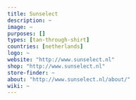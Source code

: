 ```yaml
---
title: Sunselect
description: ~
image: ~
purposes: []
types: [tan-through-shirt]
countries: [netherlands]
logo: ~
website: "http://www.sunselect.nl"
shop: "http://www.sunselect.nl"
store-finder: ~
about: "http://www.sunselect.nl/about/"
wiki: ~
---
```

